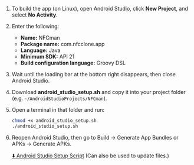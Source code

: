 1. To build the app (on Linux), open Android Studio, click **New Project**, and select **No Activity**.

2. Enter the following:  
   - **Name:** NFCman  
   - **Package name:** com.nfcclone.app  
   - **Language:** Java  
   - **Minimum SDK:** API 21  
   - **Build configuration language:** Groovy DSL

3. Wait until the loading bar at the bottom right disappears, then close Android Studio.

4. Download **android_studio_setup.sh** and copy it into your project folder (e.g. `~/AndroidStudioProjects/NFCman`).

5. Open a terminal in that folder and run:
   ```bash
   chmod +x android_studio_setup.sh
   ./android_studio_setup.sh

6. Reopen Android Studio, then go to Build → Generate App Bundles or APKs → Generate APKs.

	<a href="android_studio_setup.sh" download>⬇️ Android Studio Setup Script</a>
(Can also be used to update files.)
